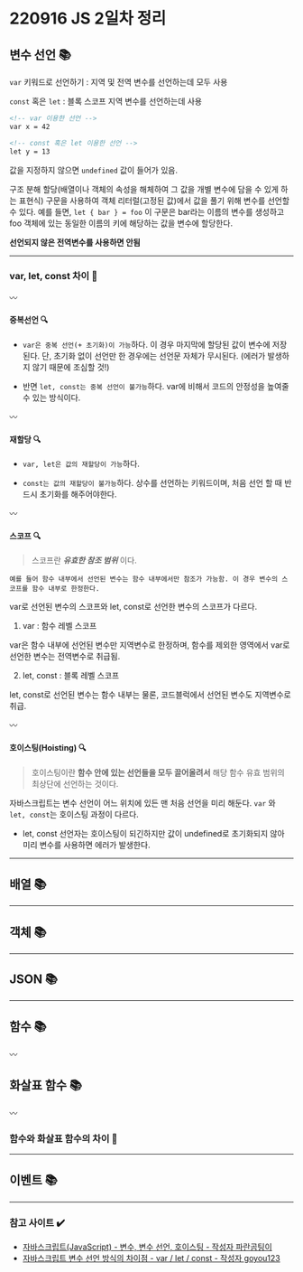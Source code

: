 # 220916 JS 2일차 정리

## 변수 선언 📚

`var` 키워드로 선언하기 : 지역 및 전역 변수를 선언하는데 모두 사용

`const` 혹은 `let` : 블록 스코프 지역 변수를 선언하는데 사용

```html
<!-- var 이용한 선언 -->
var x = 42

<!-- const 혹은 let 이용한 선언 -->
let y = 13
```

값을 지정하지 않으면 `undefined` 값이 들어가 있음.

구조 분해 할당(배열이나 객체의 속성을 해체하여 그 값을 개별 변수에 담을 수 있게 하는 표현식) 구문을 사용하여 객체 리터럴(고정된 값)에서 값을 풀기 위해 변수를 선언할 수 있다. 예를 들면, `let { bar } = foo` 이 구문은 bar라는 이름의 변수를 생성하고 foo 객체에 있는 동일한 이름의 키에 해당하는 값을 변수에 할당한다.

**선언되지 않은 전역변수를 사용하면 안됨**

----

### var, let, const 차이 💬

〰️

#### 중복선언 🔍

* `var은 중복 선언(+ 초기화)이 가능`하다. 이 경우 마지막에 할당된 값이 변수에 저장된다. 단, 초기화 없이 선언만 한 경우에는 선언문 자체가 무시된다. (에러가 발생하지 않기 때문에 조심할 것!)

* 반면 `let, const는 중복 선언이 불가능`하다. var에 비해서 코드의 안정성을 높여줄 수 있는 방식이다.

〰️

#### 재할당 🔍

* `var, let은 값의 재할당이 가능`하다.

* `const는 값의 재할당이 불가능`하다. 상수를 선언하는 키워드이며, 처음 선언 할 때 반드시 초기화를 해주어야한다.

〰️

#### 스코프 🔍

> 스코프란 ***유효한 참조 범위*** 이다.


`예를 들어 함수 내부에서 선언된 변수는 함수 내부에서만 참조가 가능함.
 이 경우 변수의 스코프를 함수 내부로 한정한다.`

var로 선언된 변수의 스코프와 let, const로 선언한 변수의 스코프가 다르다.

1. var : 함수 레벨 스코프

var은 함수 내부에 선언된 변수만 지역변수로 한정하며, 함수를 제외한 영역에서 var로 선언한 변수는 전역변수로 취급됨.

2. let, const : 블록 레벨 스코프

let, const로 선언된 변수는 함수 내부는 물론, 코드블럭에서 선언된 변수도 지역변수로 취급.


〰️

#### 호이스팅(Hoisting) 🔍

> 호이스팅이란 **함수 안에 있는 선언들을 모두 끌어올려서** 해당 함수 유효 범위의 최상단에 선언하는 것이다.

자바스크립트는 변수 선언이 어느 위치에 있든 맨 처음 선언을 미리 해둔다. `var` 와 `let, const`는 호이스팅 과정이 다르다.

* let, const 선언자는 호이스팅이 되긴하지만 값이 undefined로 초기화되지 않아 미리 변수를 사용하면 에러가 발생한다.

----
## 배열 📚
----
## 객체 📚
----
## JSON 📚
----
## 함수 📚
〰️
## 화살표 함수 📚
〰️
### 함수와 화살표 함수의 차이 💬
----
## 이벤트 📚



-----
### 참고 사이트 ✔️


* [자바스크립트(JavaScript) - 변수, 변수 선언, 호이스팅 - 작성자 파란곰팅이](https://bearcomputer.tistory.com/25)
* [자바스크립트 변수 선언 방식의 차이점 - var / let / const - 작성자 goyou123](https://velog.io/@goyou123/%EC%9E%90%EB%B0%94%EC%8A%A4%ED%81%AC%EB%A6%BD%ED%8A%B8-%EB%B3%80%EC%88%98-%EC%84%A0%EC%96%B8-%EB%B0%A9%EC%8B%9D%EC%9D%98-%EC%B0%A8%EC%9D%B4%EC%A0%90-var-let-const)